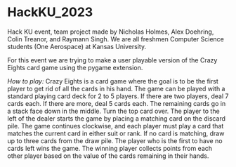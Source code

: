# HackKU_2023
Hack KU event, team project made by Nicholas Holmes, Alex Doehring, Colin Treanor, and Raymann Singh.
We are all freshmen Computer Science students (One Aerospace) at Kansas University.

For this event we are trying to make a user playable version of the Crazy Eights card game using the pygame extension.

 _*How to play:*_
  Crazy Eights is a card game where the goal is to be the first player to get rid of all the cards in his hand. The game can be played with a standard playing card deck for 2 to 5 players. If there are two players, deal 7 cards each. If there are more, deal 5 cards each. The remaining cards go in a stack face down in the middle. Turn the top card over. The player to the left of the dealer starts the game by placing a matching card on the discard pile. The game continues clockwise, and each player must play a card that matches the current card in either suit or rank. If no card is matching, draw up to three cards from the draw pile. The player who is the first to have no cards left wins the game. The winning player collects points from each other player based on the value of the cards remaining in their hands.
